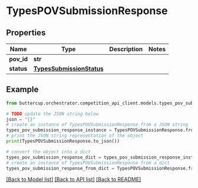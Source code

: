 # TypesPOVSubmissionResponse


## Properties

Name | Type | Description | Notes
------------ | ------------- | ------------- | -------------
**pov_id** | **str** |  | 
**status** | [**TypesSubmissionStatus**](TypesSubmissionStatus.md) |  | 

## Example

```python
from buttercup.orchestrator.competition_api_client.models.types_pov_submission_response import TypesPOVSubmissionResponse

# TODO update the JSON string below
json = "{}"
# create an instance of TypesPOVSubmissionResponse from a JSON string
types_pov_submission_response_instance = TypesPOVSubmissionResponse.from_json(json)
# print the JSON string representation of the object
print(TypesPOVSubmissionResponse.to_json())

# convert the object into a dict
types_pov_submission_response_dict = types_pov_submission_response_instance.to_dict()
# create an instance of TypesPOVSubmissionResponse from a dict
types_pov_submission_response_from_dict = TypesPOVSubmissionResponse.from_dict(types_pov_submission_response_dict)
```
[[Back to Model list]](../README.md#documentation-for-models) [[Back to API list]](../README.md#documentation-for-api-endpoints) [[Back to README]](../README.md)


